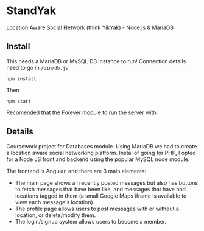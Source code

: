 # StandYak
Location Aware Social Network (think YikYak) - Node.js &amp; MariaDB

## Install

This needs a MariaDB or MySQL DB instance to run! Connection details need to go in ` /bin/db.js `

``` npm install ```

Then

``` npm start ```

Recomended that the Forever module to run the server with.

## Details

Coursework project for Databases module. Using MariaDB we had to create a location aware social networking platform. Instal of going for PHP, I opted for a Node JS front and backend using the popular MySQL node module. 

The frontend is Angular, and there are 3 main elements: 

- The main page shows all recently posted messages but also has buttons to fetch messages that have been like, and messages that have had locations tagged in them (a small Google Maps iframe is available to view each message's location).  
- The profile page allows users to post messages with or without a location, or delete/modify them. 
- The login/signup system allows users to become a member.

